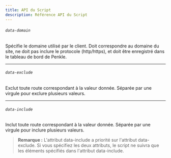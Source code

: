 ```yaml
---
title: API du Script
description: Référence API du Script
---
```


###### `data-domain`

Spécifie le domaine utilisé par le client. Doit correspondre au domaine du site, ne doit pas inclure le protocole (http/https), et doit être enregistré dans le tableau de bord de Penkle.

<hr />

###### `data-exclude`

Exclut toute route correspondant à la valeur donnée. Séparée par une virgule pour exclure plusieurs valeurs.

<hr />

###### `data-include`

Inclut toute route correspondant à la valeur donnée. Séparée par une virgule pour inclure plusieurs valeurs.

> **Remarque :** L'attribut data-include a priorité sur l'attribut data-exclude. Si vous spécifiez les deux attributs, le script ne suivra que les éléments spécifiés dans l'attribut data-include.

